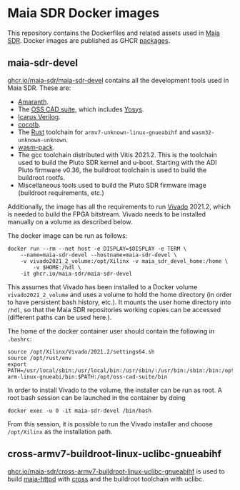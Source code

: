 # Maia SDR Docker images

This repository contains the Dockerfiles and related assets used in [Maia
SDR](https://maia-sdr.org). Docker images are published as GHCR
[packages](https://github.com/orgs/maia-sdr/packages?repo_name=maia-sdr-docker).

## maia-sdr-devel

[ghcr.io/maia-sdr/maia-sdr-devel](https://github.com/orgs/maia-sdr/packages/container/package/maia-sdr-devel)
contains all the development tools used in Maia SDR. These are:

* [Amaranth](https://github.com/amaranth-lang/amaranth).
* The [OSS CAD suite](https://github.com/YosysHQ/oss-cad-suite-build),
  which includes [Yosys](https://yosyshq.net/yosys/).
* [Icarus Verilog](http://iverilog.icarus.com/).
* [cocotb](https://www.cocotb.org/).
* The [Rust](https://www.rust-lang.org/) toolchain for
  `armv7-unknown-linux-gnueabihf` and `wasm32-unknown-unknown`.
* [wasm-pack](https://rustwasm.github.io/wasm-pack/).
* The gcc toolchain distributed with Vitis 2021.2. This is the
  toolchain used to build the Pluto SDR kernel and u-boot. Starting
  with the ADI Pluto firmware v0.36, the buildroot toolchain is used
  to build the buildroot rootfs.
* Miscellaneous tools used to build the Pluto SDR firmware image
  (buildroot requirements, etc.)

Additionally, the image has all the requirements to run
[Vivado](https://www.xilinx.com/products/design-tools/vivado.html) 2021.2, which
is needed to build the FPGA bitstream. Vivado needs to be installed manually on
a volume as described below.

The docker image can be run as follows:
```
docker run --rm --net host -e DISPLAY=$DISPLAY -e TERM \
	--name=maia-sdr-devel --hostname=maia-sdr-devel \
	-v vivado2021_2_volume:/opt/Xilinx -v maia_sdr_devel_home:/home \
        -v $HOME:/hdl \
	-it ghcr.io/maia-sdr/maia-sdr-devel
```

This assumes that Vivado has been installed to a Docker volume
`vivado2021_2_volume` and uses a volume to hold the home directory (in order to
have persistent bash history, etc.). It mounts the user home directory into
`/hdl`, so that the Maia SDR repositories working copies can be accessed
(different paths can be used here.).

The home of the docker container user should contain the following in `.bashrc`:
```
source /opt/Xilinx/Vivado/2021.2/settings64.sh
source /opt/rust/env
export PATH=/usr/local/sbin:/usr/local/bin:/usr/sbin/:/usr/bin:/sbin:/bin:/opt/gcc-arm-linux-gnueabi/bin:$PATH:/opt/oss-cad-suite/bin
```

In order to install Vivado to the volume, the installer can be run as root. A
root bash session can be launched in the container by doing
```
docker exec -u 0 -it maia-sdr-devel /bin/bash
```
From this session, it is possible to run the Vivado installer and choose
`/opt/Xilinx` as the installation path.

## cross-armv7-buildroot-linux-uclibc-gnueabihf

[ghcr.io/maia-sdr/cross-armv7-buildroot-linux-uclibc-gnueabihf](https://github.com/orgs/maia-sdr/packages/container/package/cross-armv7-buildroot-linux-uclibc-gnueabihf) is used to build
[maia-httpd](https://github.com/maia-sdr/maia-sdr/tree/main/maia-httpd) with
[cross](https://github.com/cross-rs/cross)
and the buildroot toolchain with uclibc.
